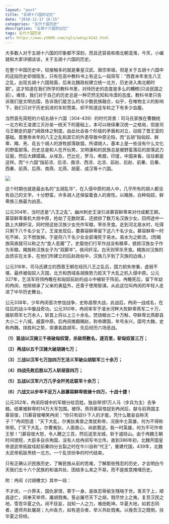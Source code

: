 ```yaml
---
layout: "post"
title: "五胡十六国的记忆"
date: "2018-12-17 16:15"
categories: "五代十国历史"
description: "五胡十六国的记忆"
tags: 五代十国历史
url: https://www.y5000.com/zgls/wdsg/4142.html
---
```






大多数人对于五胡十六国的印象都不深刻，而且还容易和南北朝混淆，今天，小编就和大家详细谈谈，关于五胡十六国的历史。

在整个中国历史中，较接触多的就是秦皇汉武、唐宗宋祖，但是关于五胡十六国中的这段历史却很陌生，只有在高中教科书上有这么一段简写：“西晋末年发生八王之乱，出现五胡十六国局面，后来北魏政权建立统一北方，历史进入南北朝时期”。这才知道在我们所学的教科书里，对待历史的态度是多么的糟糕(只谈民国之前）。难怪，我们对于自己的历史总是一种茫然无知和冷漠的态度。教科书里只告诉我们是文明古国，告诉我们是怎么的与少数民族融合，似乎，在唯物主义的影响下，我们只对于历史前进的车轮赞美，却不知道这车轮之下有多少血腥。

当然首先简短的介绍五胡十六国（304-439）的时代背景：司马氏家族在曹魏统一北方和王浚渡江灭孙吴一统天下的基础上，本可以继续秦汉统一之格局，但是司马王朝走的是门阀政体之制度。由此社会各个阶级的矛盾和对立，动摇了晋王室的基础。晋惠帝末年的八王之乱和其它的外患导致中原沦陷，而“五胡”指匈奴、鲜卑、羯、羌、氐五个胡人的游牧部落联盟。所谓胡人，基本上是一些没有什么文化的野蛮部落。历史总是和人在开玩笑，文明谦和的民族总是被野蛮落后的部落武力征服，然后大肆蹂躏。从埃及，巴比伦，罗马，希腊，印度，中国来看，往往都是这样。而“十六国”指前凉、后凉、南凉、西凉、北凉、前赵、后赵、前秦、后秦、西秦、前燕、后燕、南燕、北燕、胡夏、成汉等十六国。

![](https://img.y5000.com/uploads/allimg/161028/1G41523S-0.jpg)

这个时期也就是最出名的“五胡乱华”，在入侵中原的胡人中，几乎所有的胡人都没有自己的文字。十分野蛮，许多胡人还保留着食人的兽性。以羯族，白种匈奴，鲜卑族三族最为凶恶。

公元304年，当时还是“八王之乱”。幽州刺史王浚引进慕容鲜卑来对付成都王颖。慕容鲜卑乘机大掠中原，抢劫了无数财富，还掳掠了数万名汉族少女。回师途中一路上大肆奸淫，同时把这些汉族少女充作军粮，宰杀烹食。走到河北易水时，吃得只剩下八千名少女了。王浚发现后，要慕容鲜卑留下这八千名少女。慕容鲜卑一时吃不掉，又不想放掉。于是将八千名少女全部淹死于易水。易水为之断流。(而羯族简直就可以称之为“食人恶魔”了。史载他们行军作战没有粮草，掳掠汉族女子作为军粮，羯族称汉族女子为“双脚羊”。夜间奸淫。白天则宰杀烹食。羯族对汉族的血债实在太多，在他们所建立的后赵政权中，汉族几乎到了灭族的边缘。)

公元316年，司马氏建立的西晋王朝在经历八王之乱后，国力损失惨重，虚弱不堪，最终被匈奴人灭国，北方和西域各胡族势力趁天下大乱之机入侵中原。公元327年，乞活军将领冉瞻在和匈奴前赵的战斗中被斩于阵前。冉瞻死后，留下年幼的冉闵，他除继承了父亲的勇猛外，还善于使用智谋。从此这位叫冉闵的年轻人走进了中华历史舞台。

公元338年，少年冉闵首次参加战争，史称昌黎大战，此战后，冉闵一战成名，在往后的战斗中屡战奇功。公元350年，冉闵率军于凌水河畔大败鲜卑燕军二十万，擒斩燕军七万余人，斩首上将以上三十余名，焚烧粮台二十万斛，夺鲜卑北燕郡县大小二十八城，威震中原。后冉闵推翻羯赵，称帝建国，年号永兴，国号大魏，史称冉魏。挟胜利之势，突袭各路胡军。先后经历六场恶战。

**（1）首战以汉骑三千夜破匈奴营，杀敌将数名，逐百里，斩匈奴首三万；**

**（2）再战以五千汉骑大破胡骑七万；**

**（3）三战以汉军七万加四万乞活义军破众胡联军三十余万；**

**（4）四战先败后胜以万人斩胡首四万；**

**（5）五战以汉军六万几乎全歼羌氐联军十余万；**

**（6）六战又以步卒不足万人敌慕容鲜卑铁骑十四万，十战十捷！**

公元352年，冉闵将城中的军粮分给百姓。独自带领1万人马（步兵为主）去争粮。结果被鲜卑的14万大军包围。被俘。燕将慕容恪捉到冉闵后，献与前燕国主慕容俊，[1]慕容俊嘲笑冉闵：“你只有奴仆下人的才能，凭什么敢妄自称天子？”冉闵怒道：“天下大乱，尔夷狄禽兽之类犹称帝，况我中土英雄，何为不得称帝邪。[“天下大乱，尔曹夷狄，人面兽心，尚欲篡逆。我一时英雄，何为不可作帝王邪！”]慕容俊大怒，令人鞭之三百，然后送至龙城，斩于遏陉山。由于冉魏王朝时间很短，大臣多自杀殉国，没有人给冉闵写书立传。直到386年初，北魏开国皇帝道武帝拓跋珪趁前秦四分五裂之时在牛川自称“代王”，重建代国，439年，北魏太武帝拓跋焘统一北方。一个乱世纷争的时代结束。

只有正确认识民族历史，了解民族从前的苦难，了解那些残忍的历史，才会明白今天我们五十六个民族的和谐共处、团结多么来之不易，而不是故意掩埋历史。

附：冉闵《讨胡檄文》其中一段：

不才闵，一介莽夫，国仇家恨，寄于一身，是故忍辱偷生残喘于世。青天于上，顺昌逆亡，闵奉天举师，屠胡戮夷。誓必屠尽天下之胡，戮尽世上之夷，复吾汉民之地，雪吾华夏之仇。闵不狂妄，自知一人之力，难扭乾坤。华夏大地，如若志同者，遣师共赴屠胡；九州各方，如有道合者，举义共赴戮夷。以挽吾汉之既倒，扶华夏之将倾。
